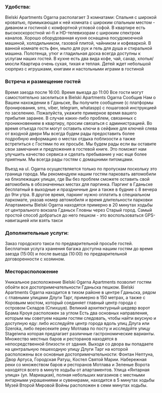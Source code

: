 ### Удобства:

 Bielski Apartments Ogarna располагает 3 комнатами: Спальня с широкой кроватью, примыкающая к ней комната с широким спальным местом - диваном и гостиной с комфортной угловой софой.
В квартире есть высокоскоростной wi-fi и HD-телевизорам с широким спектром каналов.
Хорошо оборудованная кухня оснащена посудомоечной машиной, холодильником, газовой плитой, чайником и кофеваркой.
В ванной комнате есть фен, мыло для рук и гель для душа и стиральной машина.
Полотенца, утюг и гладильная доска всегда доступны к услугам наших гостей.
В кухне есть два вида кофе, чай, сахар, хлопья/мюсли
Квартира очень сухая, тихая и теплая.
Детей ждет небольшой сюрприз с игрушками, книгами и настольными играми в гостиной

### Встреча и размещение гостей

Время заезда после 16:00. Время выезда до 11:00 Все гости могут самостоятельно заселиться в Bielski Apartments Ogarna
Сообщив Нам о Вашем нахождении в Гданьске, Вы получите сообщение (c платформы бронирования, sms, viber, telegram, whataspp) с пошаговой инструкцией по заселению. Пожалуйста, укажите примерное время вашего прибытия заранее. В случае каких-либо проблем, связанных с проникновением в квартиру, просим связаться с администрацией. Во время отъезда гости могут оставить ключи в сейфике для ключей слева от входной двери
Мы всегда будем рады предоставить более подробную информацию о местах отдыха поблизости а также встретиться с Гостями по их просьбе.
Мы будем рады если вы оставите свои замечания и предложения в гостевой книге. Это поможет нам улучшить качество сервиса и сделать пребывание у нас еще более приятным. Мы всегда рады гостям c домашними питомцами.

Въезд на ul. Ogarna осуществляется только по пропускам поскольку это граница города. Мы рекомендуем нашим гостям парковать автомобили на близлежащих улицах, где Вы без проблем сможете оставить свой автомобиль в обозначенных местах для паргинка. Паргинг в Гданьске бесплатный в выходные и праздничные дни а также в будние с 8 вечера до 9ти утра. В другое время, паркинг нужно оплатить в специальном паркомате, указав номер автомобиля и время длительности парковки Апартаменты Bielski Ogarna находятся примерно в 20 минутах ходьбы от центрального вокзала Гданьск Гловны через Старый город. Самый простой способ добраться до него пешком - это воспользоваться GPS-навигацией или взять такси

### Дополнительные услуги:

Заказ городского такси по предварительной просьбе гостей.
Бесплатная услуга хранения багажа доступна нашим гостям до время заезда (15:00) и после выезда (10:00) по предварительной договоренности с хозяином.

### Месторасположение

Уникальное расположение Bielski Ogarna Apartments позволит гостям обойти все достопримечательности Гданьска пешком. Bielski Apartments Ogarna находится в тихом районе в центре Гданьска, рядом с главными улицами Длуги Тарг, примерно в 150 метрах, а также с Коровьим мостом, который соединяет главный центр города с островом Складов (Спихшув). Великий архитектурный шедевр ворот Брама Кроуя расположен за углом Есть два основных направления, которым мы советуем нашим гостям следовать, чтобы найти вкусную и доступную еду: либо исследуйте центр города вдоль улиц Длуга или Szeroka, либо пересеките реку Мотлава по посту и исследуйте улицу Stageiwna которая предлагает различные гастрономические варианты.
Множество местных баров и ресторанов находятся в непосредственной близости от здания. Выходя cо двора вы попадаете на центральную пешеходную улицу Длуги Тарг на которой расположены все основные достопримечательности: Фонтан Нептуна, Двор Артуса, Городская Ратуш, Костел Святой Марии. Набережная реки со множеством баров и ресторанов Мотлава и Зеленые Ворота находятся всего в минуте ходьбы от апартаментов. Улица «Янтарная улица» (ул. Мариацкая), полная небольших магазинов с местными янтарными украшениями и сувенирами, находится в 5 минутах ходьбы Музей Второй Мировой Войны расположен в семи минутах ходьбы.
